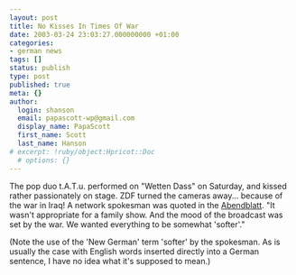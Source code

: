 ```yaml
---
layout: post
title: No Kisses In Times Of War
date: 2003-03-24 23:03:27.000000000 +01:00
categories:
- german news
tags: []
status: publish
type: post
published: true
meta: {}
author:
  login: shanson
  email: papascott-wp@gmail.com
  display_name: PapaScott
  first_name: Scott
  last_name: Hanson
# excerpt: !ruby/object:Hpricot::Doc
  # options: {}
---
```

<p>The pop duo t.A.T.u. performed on "Wetten Dass" on Saturday, and kissed rather passionately on stage. ZDF turned the cameras away... because of the war in Iraq! A network spokesman was quoted in the <a title="Es gibt doch zwei Rudi Völler" href="http://www.abendblatt.de/daten/2003/03/24/137560.html">Abendblatt</a>. "It wasn't appropriate for a family show. And the mood of the broadcast was set by the war. We wanted everything to be somewhat 'softer'." </p>
<p>(Note the use of the 'New German' term 'softer' by the spokesman. As is usually the case with English words inserted directly into a German sentence, I have no idea what it's supposed to mean.)</p>
